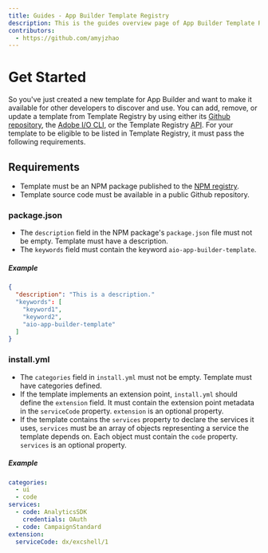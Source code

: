 ```yaml
---
title: Guides - App Builder Template Registry
description: This is the guides overview page of App Builder Template Registry
contributors:
  - https://github.com/amyjzhao
---
```

# Get Started

So you've just created a new template for App Builder and want to make it available for other developers to discover and use. You can add, remove, or update a template from Template Registry by using either its [Github repository](/guides/github/index.md), the [Adobe I/O CLI](/guides/cli/index.md), or the Template Registry [API](/guides/api/index.md). For your template to be eligible to be listed in Template Registry, it must pass the following requirements.

## Requirements

- Template must be an NPM package published to the [NPM registry](https://npmjs.com/). 
- Template source code must be available in a public Github repository. 

### package.json

- The `description` field in the NPM package's `package.json` file must not be empty. Template must have a description.
- The `keywords` field must contain the keyword `aio-app-builder-template`. 

##### Example

```json
{
  "description": "This is a description."
  "keywords": [
    "keyword1",
    "keyword2",
    "aio-app-builder-template"
  ]
}
```

### install.yml

- The `categories` field in `install.yml` must not be empty. Template must have categories defined.
- If the template implements an extension point, `install.yml` should define the `extension` field. It must contain the extension point metadata in the `serviceCode` property. `extension` is an optional property.
- If the template contains the `services` property to declare the services it uses, `services` must be an array of objects representing a service the template depends on. Each object must contain the `code` property. `services` is an optional property.

##### Example 

```yaml
categories:
  - ui
  - code
services:
  - code: AnalyticsSDK
    credentials: OAuth
  - code: CampaignStandard
extension:
  serviceCode: dx/excshell/1
```
